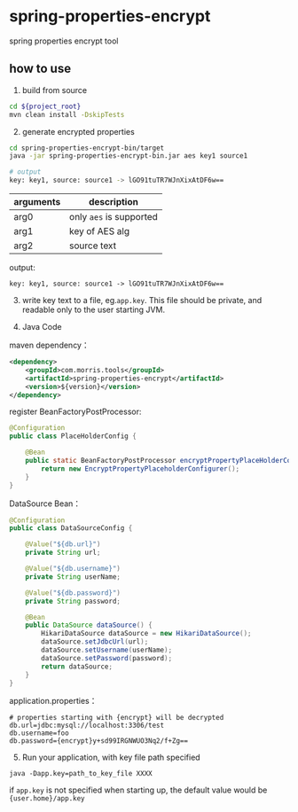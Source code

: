 # spring-properties-encrypt

spring properties encrypt tool

## how to use

1. build from source

```bash
cd ${project_root}
mvn clean install -DskipTests
```

2. generate encrypted properties

```bash
cd spring-properties-encrypt-bin/target
java -jar spring-properties-encrypt-bin.jar aes key1 source1

# output
key: key1, source: source1 -> lGO91tuTR7WJnXixAtDF6w==
```

arguments|description
-|-
arg0|only `aes` is supported
arg1|key of AES alg
arg2|source text

output:
```
key: key1, source: source1 -> lGO91tuTR7WJnXixAtDF6w==
```

3. write key text to a file, eg.`app.key`.
This file should be private, and readable only to the user starting JVM.
 
4. Java Code

maven dependency：
```xml
<dependency>
    <groupId>com.morris.tools</groupId>
    <artifactId>spring-properties-encrypt</artifactId>
    <version>${version}</version>
</dependency>
```

register BeanFactoryPostProcessor:
```java
@Configuration
public class PlaceHolderConfig {

    @Bean
    public static BeanFactoryPostProcessor encryptPropertyPlaceHolderConfigure() {
        return new EncryptPropertyPlaceholderConfigurer();
    }
}
```

DataSource Bean：
```java
@Configuration
public class DataSourceConfig {

    @Value("${db.url}")
    private String url;

    @Value("${db.username}")
    private String userName;

    @Value("${db.password}")
    private String password;

    @Bean
    public DataSource dataSource() {
        HikariDataSource dataSource = new HikariDataSource();
        dataSource.setJdbcUrl(url);
        dataSource.setUsername(userName);
        dataSource.setPassword(password);
        return dataSource;
    }
}
```

application.properties：
```properties
# properties starting with {encrypt} will be decrypted
db.url=jdbc:mysql://localhost:3306/test
db.username=foo
db.password={encrypt}y+sd99IRGNWUO3Nq2/f+Zg==
```

5. Run your application, with key file path specified 

`java -Dapp.key=path_to_key_file XXXX`

if `app.key` is not specified when starting up, the default value would be `{user.home}/app.key`

